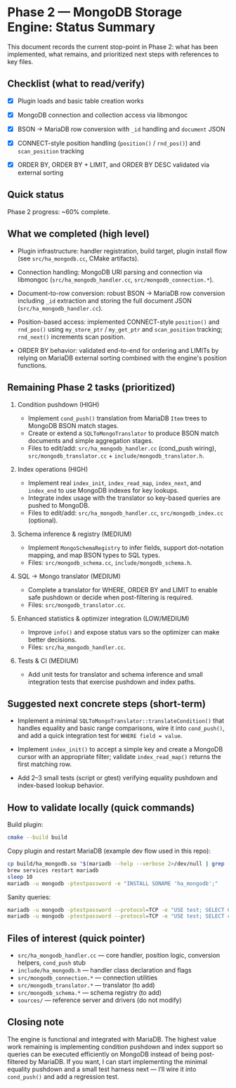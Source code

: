 # Phase 2 — MongoDB Storage Engine: Status Summary

This document records the current stop-point in Phase 2: what has been implemented, what remains, and prioritized next steps with references to key files.

## Checklist (what to read/verify)
- [x] Plugin loads and basic table creation works
- [x] MongoDB connection and collection access via libmongoc
- [x] BSON → MariaDB row conversion with `_id` handling and `document` JSON
- [x] CONNECT-style position handling (`position()` / `rnd_pos()`) and `scan_position` tracking
- [x] ORDER BY, ORDER BY + LIMIT, and ORDER BY DESC validated via external sorting


## Quick status
Phase 2 progress: ~60% complete.


## What we completed (high level)

- Plugin infrastructure: handler registration, build target, plugin install flow (see `src/ha_mongodb.cc`, CMake artifacts).

- Connection handling: MongoDB URI parsing and connection via libmongoc (`src/ha_mongodb_handler.cc`, `src/mongodb_connection.*`).

- Document-to-row conversion: robust BSON → MariaDB row conversion including `_id` extraction and storing the full document JSON (`src/ha_mongodb_handler.cc`).

- Position-based access: implemented CONNECT-style `position()` and `rnd_pos()` using `my_store_ptr` / `my_get_ptr` and `scan_position` tracking; `rnd_next()` increments scan position.

- ORDER BY behavior: validated end-to-end for ordering and LIMITs by relying on MariaDB external sorting combined with the engine's position functions.


## Remaining Phase 2 tasks (prioritized)

1. Condition pushdown (HIGH)

   - Implement `cond_push()` translation from MariaDB `Item` trees to MongoDB BSON match stages.
   - Create or extend a `SQLToMongoTranslator` to produce BSON match documents and simple aggregation stages.
   - Files to edit/add: `src/ha_mongodb_handler.cc` (cond_push wiring), `src/mongodb_translator.cc` + `include/mongodb_translator.h`.

2. Index operations (HIGH)

   - Implement real `index_init`, `index_read_map`, `index_next`, and `index_end` to use MongoDB indexes for key lookups.
   - Integrate index usage with the translator so key-based queries are pushed to MongoDB.
   - Files to edit/add: `src/ha_mongodb_handler.cc`, `src/mongodb_index.cc` (optional).

3. Schema inference & registry (MEDIUM)

   - Implement `MongoSchemaRegistry` to infer fields, support dot-notation mapping, and map BSON types to SQL types.
   - Files: `src/mongodb_schema.cc`, `include/mongodb_schema.h`.

4. SQL → Mongo translator (MEDIUM)

   - Complete a translator for WHERE, ORDER BY and LIMIT to enable safe pushdown or decide when post-filtering is required.
   - Files: `src/mongodb_translator.cc`.

5. Enhanced statistics & optimizer integration (LOW/MEDIUM)

   - Improve `info()` and expose status vars so the optimizer can make better decisions.
   - Files: `src/ha_mongodb_handler.cc`.

6. Tests & CI (MEDIUM)

   - Add unit tests for translator and schema inference and small integration tests that exercise pushdown and index paths.


## Suggested next concrete steps (short-term)

- Implement a minimal `SQLToMongoTranslator::translateCondition()` that handles equality and basic range comparisons, wire it into `cond_push()`, and add a quick integration test for `WHERE field = value`.

- Implement `index_init()` to accept a simple key and create a MongoDB cursor with an appropriate filter; validate `index_read_map()` returns the first matching row.

- Add 2–3 small tests (script or gtest) verifying equality pushdown and index-based lookup behavior.


## How to validate locally (quick commands)

Build plugin:

```bash
cmake --build build
```

Copy plugin and restart MariaDB (example dev flow used in this repo):

```bash
cp build/ha_mongodb.so "$(mariadb --help --verbose 2>/dev/null | grep -i plugindir | awk '{print $2}')/ha_mongodb.so"
brew services restart mariadb
sleep 10
mariadb -u mongodb -ptestpassword -e "INSTALL SONAME 'ha_mongodb';"
```

Sanity queries:

```bash
mariadb -u mongodb -ptestpassword --protocol=TCP -e "USE test; SELECT COUNT(*) FROM customers;"
mariadb -u mongodb -ptestpassword --protocol=TCP -e "USE test; SELECT customerNumber, customerName FROM customers ORDER BY customerNumber LIMIT 5;"
```


## Files of interest (quick pointer)

- `src/ha_mongodb_handler.cc` — core handler, position logic, conversion helpers, `cond_push` stub
- `include/ha_mongodb.h` — handler class declaration and flags
- `src/mongodb_connection.*` — connection utilities
- `src/mongodb_translator.*` — translator (to add)
- `src/mongodb_schema.*` — schema registry (to add)
- `sources/` — reference server and drivers (do not modify)


## Closing note
The engine is functional and integrated with MariaDB. The highest value work remaining is implementing condition pushdown and index support so queries can be executed efficiently on MongoDB instead of being post-filtered by MariaDB. If you want, I can start implementing the minimal equality pushdown and a small test harness next — I’ll wire it into `cond_push()` and add a regression test.
